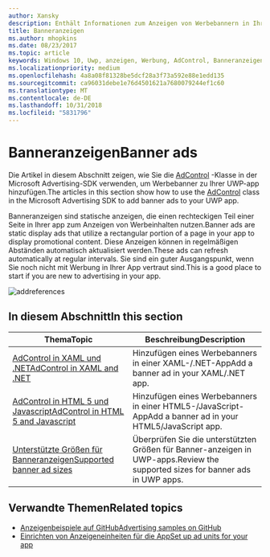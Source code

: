```yaml
---
author: Xansky
description: Enthält Informationen zum Anzeigen von Werbebannern in Ihrer UWP-app verwenden.
title: Banneranzeigen
ms.author: mhopkins
ms.date: 08/23/2017
ms.topic: article
keywords: Windows 10, Uwp, anzeigen, Werbung, AdControl, Banneranzeigen
ms.localizationpriority: medium
ms.openlocfilehash: 4a8a08f81328be5dcf28a3f73a592e88e1edd135
ms.sourcegitcommit: ca96031debe1e76d4501621a7680079244ef1c60
ms.translationtype: MT
ms.contentlocale: de-DE
ms.lasthandoff: 10/31/2018
ms.locfileid: "5831796"
---
```

# <a name="banner-ads"></a><span data-ttu-id="f5c98-104">Banneranzeigen</span><span class="sxs-lookup"><span data-stu-id="f5c98-104">Banner ads</span></span>

<span data-ttu-id="f5c98-105">Die Artikel in diesem Abschnitt zeigen, wie Sie die [AdControl](https://docs.microsoft.com/uwp/api/microsoft.advertising.winrt.ui.adcontrol) -Klasse in der Microsoft Advertising-SDK verwenden, um Werbebanner zu Ihrer UWP-app hinzufügen.</span><span class="sxs-lookup"><span data-stu-id="f5c98-105">The articles in this section show how to use the [AdControl](https://docs.microsoft.com/uwp/api/microsoft.advertising.winrt.ui.adcontrol) class in the Microsoft Advertising SDK to add banner ads to your UWP app.</span></span>

<span data-ttu-id="f5c98-106">Banneranzeigen sind statische anzeigen, die einen rechteckigen Teil einer Seite in Ihrer app zum Anzeigen von Werbeinhalten nutzen.</span><span class="sxs-lookup"><span data-stu-id="f5c98-106">Banner ads are static display ads that utilize a rectangular portion of a page in your app to display promotional content.</span></span> <span data-ttu-id="f5c98-107">Diese Anzeigen können in regelmäßigen Abständen automatisch aktualisiert werden.</span><span class="sxs-lookup"><span data-stu-id="f5c98-107">These ads can refresh automatically at regular intervals.</span></span> <span data-ttu-id="f5c98-108">Sie sind ein guter Ausgangspunkt, wenn Sie noch nicht mit Werbung in Ihrer App vertraut sind.</span><span class="sxs-lookup"><span data-stu-id="f5c98-108">This is a good place to start if you are new to advertising in your app.</span></span>

![addreferences](images/banner-ad.png)

## <a name="in-this-section"></a><span data-ttu-id="f5c98-110">In diesem Abschnitt</span><span class="sxs-lookup"><span data-stu-id="f5c98-110">In this section</span></span>

|  <span data-ttu-id="f5c98-111">Thema</span><span class="sxs-lookup"><span data-stu-id="f5c98-111">Topic</span></span>    | <span data-ttu-id="f5c98-112">Beschreibung</span><span class="sxs-lookup"><span data-stu-id="f5c98-112">Description</span></span> |               
|----------|-------|
| [<span data-ttu-id="f5c98-113">AdControl in XAML und .NET</span><span class="sxs-lookup"><span data-stu-id="f5c98-113">AdControl in XAML and .NET</span></span>](adcontrol-in-xaml-and--net.md)     | <span data-ttu-id="f5c98-114">Hinzufügen eines Werbebanners in einer XAML-/.NET-App</span><span class="sxs-lookup"><span data-stu-id="f5c98-114">Add a banner ad in your XAML/.NET app.</span></span>        |
| [<span data-ttu-id="f5c98-115">AdControl in HTML 5 und Javascript</span><span class="sxs-lookup"><span data-stu-id="f5c98-115">AdControl in HTML 5 and Javascript</span></span>](adcontrol-in-html-5-and-javascript.md)     | <span data-ttu-id="f5c98-116">Hinzufügen eines Werbebanners in einer HTML5-/JavaScript-App</span><span class="sxs-lookup"><span data-stu-id="f5c98-116">Add a banner ad in your HTML5/JavaScript app.</span></span>        |
| [<span data-ttu-id="f5c98-117">Unterstützte Größen für Banneranzeigen</span><span class="sxs-lookup"><span data-stu-id="f5c98-117">Supported banner ad sizes</span></span>](supported-ad-sizes-for-banner-ads.md)    |  <span data-ttu-id="f5c98-118">Überprüfen Sie die unterstützten Größen für Banner-anzeigen in UWP-apps.</span><span class="sxs-lookup"><span data-stu-id="f5c98-118">Review the supported sizes for banner ads in UWP apps.</span></span>        |


## <a name="related-topics"></a><span data-ttu-id="f5c98-119">Verwandte Themen</span><span class="sxs-lookup"><span data-stu-id="f5c98-119">Related topics</span></span>

* [<span data-ttu-id="f5c98-120">Anzeigenbeispiele auf GitHub</span><span class="sxs-lookup"><span data-stu-id="f5c98-120">Advertising samples on GitHub</span></span>](http://aka.ms/githubads)
* [<span data-ttu-id="f5c98-121">Einrichten von Anzeigeneinheiten für die App</span><span class="sxs-lookup"><span data-stu-id="f5c98-121">Set up ad units for your app</span></span>](set-up-ad-units-in-your-app.md)
